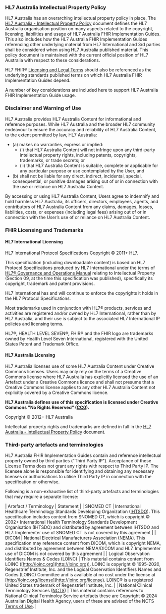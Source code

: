 
### HL7 Australia Intellectual Property Policy
HL7 Australia has an overarching intellectual property policy in place. The [HL7 Australia - Intellectual Property Policy](https://hl7.org.au/fhir/hl7a_ip_policy.pdf) document defines the HL7 Australia organisation position on many aspects related to the copyright, licensing, liabilities and usage of HL7 Australia FHIR Implementation Guides. This also includes how the HL7 Australia FHIR Implementation Guides referencing other underlying material from HL7 International and 3rd parties shall be considered when using HL7 Australia published material. This policy document is maintained with the current official position of HL7 Australia with respect to these considerations.

HL7 FHIR® [Licensing and Legal Terms](https://hl7.org/fhir/license.html) should also be referenced as the underlying standards published terms on which HL7 Australia FHIR Implementation Guides depend.

A number of key considerations are included here to support HL7 Australia FHIR Implementation Guide usage.

###  Disclaimer and Warning of Use

HL7 Australia provides HL7 Australia Content for informational and reference purposes. While HL7 Australia and the broader HL7 community endeavour to ensure the accuracy and reliability of HL7 Australia Content, to the extent permitted by law, HL7 Australia:

* (a) makes no warranties, express or implied:
  * (i) that HL7 Australia Content will not infringe upon any third-party intellectual property rights, including patents, copyrights, trademarks, or trade secrets; or
  * (ii) that HL7 Australia Content is suitable, complete or applicable for any particular purpose or use contemplated by the User, and
* (b) shall not be liable for any direct, indirect, incidental, special, consequential, or punitive damages arising out of or in connection with the use or reliance on HL7 Australia Content.

By accessing or using HL7 Australia Content, Users agree to indemnify and hold harmless HL7 Australia, its officers, directors, employees, agents, and contributors of HL7 Australia Content from any claims, damages, losses, liabilities, costs, or expenses (including legal fees) arising out of or in connection with the User’s use of or reliance on HL7 Australia Content.


### FHIR Licensing and Trademarks

#### HL7 International Licensing
HL7 International Protocol Specifications Copyright © 2011+ HL7.

This specification (including downloadable content) is based on HL7 Protocol Specifications produced by HL7 International under the terms of [HL7® Governance and Operations Manual](https://www.hl7.org/documentcenter/public/membership/HL7_Governance_and_Operations_Manual.pdf) relating to Intellectual Property (Section 09, at the time this specification was published), specifically its copyright, trademark and patent provisions.

HL7 International has and will continue to enforce the copyrights it holds in the HL7 Protocol Specifications.

Most trademarks used in conjunction with HL7® products, services and activities are registered and/or owned by HL7 International, rather than by HL7 Australia, and their use is subject to the associated HL7 International IP policies and licensing terms.

HL7®, HEALTH LEVEL SEVEN®, FHIR® and the FHIR logo are trademarks owned by Health Level Seven International, registered with the United States Patent and Trademark Office.


#### HL7 Australia Licensing

HL7 Australia licenses use of some HL7 Australia Content under Creative Commons licenses. Users may only rely on the terms of a Creative Commons license where HL7 Australia has explicitly licensed the use of an Artefact under a Creative Commons licence and shall not presume that a Creative Commons license applies to any other HL7 Australia Content not explicitly covered by a Creative Commons licence.

**HL7 Australia defines use of this specification is licensed under Creative Commons "No Rights Reserved" ([CC0](http://creativecommons.org/publicdomain/zero/1.0/)).**

Copyright © 2012+ HL7 Australia

Intellectual property rights and trademarks are defined in full in the [HL7 Australia - Intellectual Property Policy](https://hl7.org.au/fhir/hl7a_ip_policy.pdf) document. 


### Third-party artefacts and terminologies

HL7 Australia FHIR Implementation Guides contain and reference intellectual property owned by third parties ("Third Party IP"). Acceptance of these License Terms does not grant any rights with respect to Third Party IP. The licensee alone is responsible for identifying and obtaining any necessary licenses or authorisations to utilise Third Party IP in connection with the specification or otherwise.

Following is a non-exhaustive list of third-party artefacts and terminologies that may require a separate license:

| Artefact / Terminology | Statement |
| SNOMED CT | International Healthcare Terminology Standards Developing Organization ([IHTSDO](http://snomed.org)). This specification includes content from SNOMED CT, which is copyright © 2002+ International Health Terminology Standards Development Organisation (IHTSDO) and distributed by agreement between IHTSDO and HL7. Implementer use of SNOMED CT is not covered by this agreement |
| DICOM | National Electrical Manufacturers Association ([NEMA](http://dicom.nema.org/)).  This specification may reference content from DICOM, which is copyright NEMA, and distributed by agreement between NEMA/DICOM and HL7. Implementer use of DICOM is not covered by this agreement |
| Logical Observation Identifiers Names & Codes (LOINC) | This material contains content from LOINC ([http://loinc.org](http://loinc.org)). LOINC is copyright © 1995-2020, Regenstrief Institute, Inc. and the Logical Observation Identifiers Names and Codes (LOINC) Committee and is available at no cost under the license at [http://loinc.org/license](http://loinc.org/license). LOINC® is a registered United States trademark of Regenstrief Institute, Inc. |
| National Clinical Terminology Services ([NCTS](https://www.healthterminologies.gov.au/)) | This material contains references to National Clinical Terminoloy Service artefacts these are Copyright © 2024 Australian Digital Health Agency, users of these are advised of the NCTS [Terms of Use](https://www.healthterminologies.gov.au/ncts-website-terms-of-use/). |
